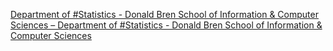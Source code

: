 [Department of #Statistics - Donald Bren School of Information & Computer Sciences – Department of #Statistics - Donald Bren School of Information & Computer Sciences](https://qi.tc/qi/118368)